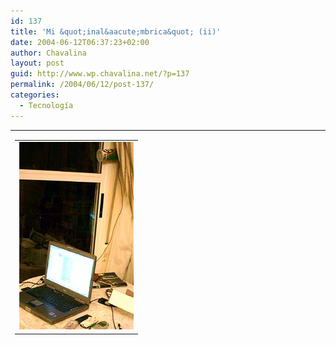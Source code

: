 ```yaml
---
id: 137
title: 'Mi &quot;inal&aacute;mbrica&quot; (ii)'
date: 2004-06-12T06:37:23+02:00
author: Chavalina
layout: post
guid: http://www.wp.chavalina.net/?p=137
permalink: /2004/06/12/post-137/
categories:
  - Tecnología
---
```

<table width="100%" border="0" cellpadding="0" cellspacing="0">
  <tr>
    <td>
      <table border="0" cellspacing="5" cellpadding="10" width="1" align="left">
        <tr>
          <td>
            <a href="imagenes/fotos/inalambrica2.jpg" target="_blank"><img src="/imagenes/fotos/thumbs/inalambrica2.jpg" alt="inal&aacute;mbrica" width="183" height="300" border="0" /></a>
          </td>
        </tr>
      </table>
      
      <p>
        Tras varias semanas de prueba con pat&eacute;ticos resultados por fin hemos conseguido que mi inal&aacute;mbrica (por cortes&iacute;a de <a href="http://www.infoblanca.net" target="_blank">infoblanca.net</a>) funcione decentemente.
      </p>
      
      <p>
        Aunque tengo un ordenador port&aacute;til con la tecnolog&iacute;a Intel Centrino (wifi integrado) y con &eacute;l consigo coger todas las redes inal&aacute;mbricas que se me cruzan (tanto las de la universidad como las que furtivamente cazo en mi piso, ya que nadie se encarga de protegerlas) &eacute;sta que es la que m&aacute;s falta me hac&iacute;a no hab&iacute;a manera, la se&ntilde;al era deficiente y muy poco estable.
      </p>
      
      <p>
        Y la soluci&oacute;n ha pasado por algo tan simple como colocar la antena en el lugar adecuado, no es tan importante la orientaci&oacute;n como la altura. Una antena artesanal y tan simple como una barra met&aacute;lica con algunas arandelas de pl&aacute;stico sujeta dentro de un bote de patatas (como pod&eacute;is ver en la foto, junto a las cortinas de mi sal&oacute;n comedor xD) y poner otra tarjeta inal&aacute;mbrica por PCMCIA.
      </p>
      
      <p>
        Y todo solucionado.
      </p>
      
      <p>
        Hombre, las cosas como son, inal&aacute;mbrica es, peeeero&#8230; ten&iacute;a m&aacute;s movilidad con el cable de tel&eacute;fono!
      </p>
      
      <p>
        Al menos la se&ntilde;al ya no se pierde (manteniendo la "antena" en su sitio) y la velocidad es bastante mejor:
      </p>
      
      <ul>
        <li>
          <a href="http://213.4.114.108/cgi-bin/downstream3.asp?bytes=51200&#038;horaIni=1087046936.282&#038;horaFin=1087046939.778" target="_blank">Medida de velocidad 1</a>
        </li>
        <li>
          <a href="http://213.4.114.108/cgi-bin/downstream3.asp?bytes=51200&#038;horaIni=1087047127.823&#038;horaFin=1087047149.269" target="_blank">Medida de velocidad 2</a>
        </li>
        <li>
          <a href="http://213.4.114.108/cgi-bin/downstream3.asp?bytes=409600&#038;horaIni=1087047230.085&#038;horaFin=1087047353.807" target="_blank">Medida de velocidad 3</a>
        </li>
      </ul>
      
      <p>
        "Heterog&eacute;neo". Gracias a Roque y a Javi de <a href="http://www.infoblanca.net" target="_blank">infoblanca.net</a>
      </p>
    </td>
  </tr>
</table>